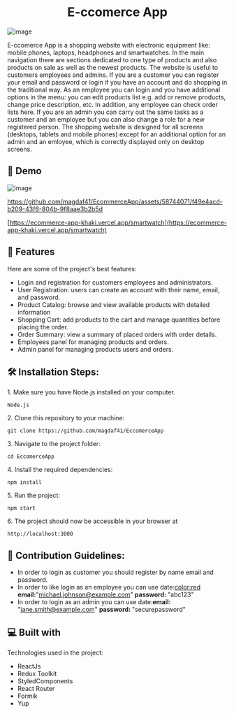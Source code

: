<h1 align="center" id="title">E-ccomerce App</h1>


![image](https://github.com/magdaf41/EcommerceApp/assets/58744071/68479a0b-cc11-4ce3-a3fa-255812d090af)




<p id="description">E-ccomerce App is a shopping website with electronic equipment like: mobile phones, laptops, headphones and smartwatches. In the main navigation there are sections dedicated to one type of products and also products on sale as well as the newest products. The website is useful to customers employees and admins. If you are a customer you can register your email and password or login if you have an account and do shopping in the traditional way. As an employee you can login and you have additional options in the menu: you can edit products list e.g. add or remove products, change price description, etc. In addition, any employee can check order lists here. If you are an admin you can carry out the same tasks as a customer and an employee but you can also change a role for a new registered person. The shopping website is designed for all screens (desktops, tablets and mobile phones) except for an additional option for an admin and an emloyee, which is correctly displayed only on desktop screens. </p>

<h2>🚀 Demo</h2>

![image](https://github.com/magdaf41/EcommerceApp/assets/58744071/c41a84ee-ae89-4bdc-b41e-2d8cb5c4c603)



https://github.com/magdaf41/EcommerceApp/assets/58744071/f49e4acd-b209-43f6-804b-9f8aae3b2b5d


[https://ecommerce-app-khaki.vercel.app/smartwatch](https://ecommerce-app-khaki.vercel.app/smartwatch)

  
  
<h2>🧐 Features</h2>

Here are some of the project's best features:

*   Login and registration for customers employees and administrators.
*   User Registration: users can create an account with their name, email, and password.
*   Product Catalog: browse and view available products with detailed information
*   Shopping Cart: add products to the cart and manage quantities before placing the order.
*   Order Summary: view a summary of placed orders with order details.
*   Employees panel for managing products and orders.
*   Admin panel for managing products users and orders.

<h2>🛠️ Installation Steps:</h2>

<p>1. Make sure you have Node.js installed on your computer.</p>

```
Node.js
```

<p>2. Clone this repository to your machine:</p>

```
git clone https://github.com/magdaf41/EccomerceApp
```

<p>3. Navigate to the project folder:</p>

```
cd EccomerceApp
```

<p>4. Install the required dependencies:</p>

```
npm install
```

<p>5. Run the project:</p>

```
npm start
```

<p>6. The project should now be accessible in your browser at</p>

```
http://localhost:3000
```

<h2>🍰 Contribution Guidelines:</h2>

* In order to login as customer you should register by name email and password.
* In order to like login as an employee you can use date:<color:red> <strong>email:</strong>"michael.johnson@example.com" <strong>password: </strong>"abc123" 
* In order to login as an admin you can use date:<strong>email:</strong> "jane.smith@example.com" <strong>password: </strong> "securepassword"


<h2>💻 Built with</h2>

Technologies used in the project:

*   ReactJs
*   Redux Toolkit
*   StyledComponents
*   React Router
*   Formik
*   Yup
